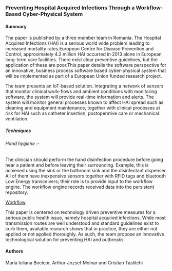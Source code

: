 ### Preventing Hospital Acquired Infections Through a Workflow-Based Cyber-Physical System

#### Summary

The paper is published by a three member team in Romania. The Hospital Acquired Infections (HAI) is a serious world wide problem leading to increased mortality rates.European Centre for Disease Prevention and Control, approximately 4.2 million HAI occurred in 2013 alone in European long-term care facilities.
There exist clear preventive guidelines, but the application of these are poor.This paper details the software perspective for an innovative, business process software based cyber-physical system that will be implemented as part of a European Union funded research project.

The team presents an IoT-based solution. Integrating a network of sensors
that monitor clinical work-flows and ambient conditions with monitoring software, the system will provide real-time information and alerts. The system will monitor general processes known to affect HAI spread such as cleaning and equipment maintenance,
together with clinical processes at risk for HAI such as catheter insertion, postoperative care or mechanical ventilation.

##### Techniques
###### Hand hygiene :-
The clinician should perform
the hand disinfection procedure before going near a
patient and before leaving their surrounding. Example, this is achieved using the sink or the bathroom sink and the disinfectant dispenser. All of them
have inexpensive sensors together with RFID tags and bluetooth Low Energy transceivers; their role is to provide input to the workflow engine. The workflow
engine records received data into the persistent repository.

[Workflow](https://i.imgur.com/WzwiNdG.png)

This paper is centered on technology driven preventive measures for a serious public health issue, namely hospital acquired infections. While most transmission routes are well understood and standard guidelines exist to curb them, available research
shows that in practice, they are either not applied or not applied thoroughly. As such, the team propose an innovative technological solution for preventing HAI and outbreaks.

#### Authors
Maria Iuliana Bocicor, Arthur-Jozsef Molnar and Cristian Taslitchi 
